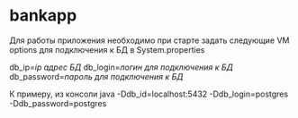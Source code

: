 # bankapp
Для работы приложения необходимо при старте задать следующие VM options для подключения к БД в System.properties


db_ip=*ip адрес БД*
db_login=*логин для подключения к БД*
db_password=*пароль для подключения к БД*

К примеру, из консоли
java -Ddb_id=localhost:5432 -Ddb_login=postgres -Ddb_password=postgres

